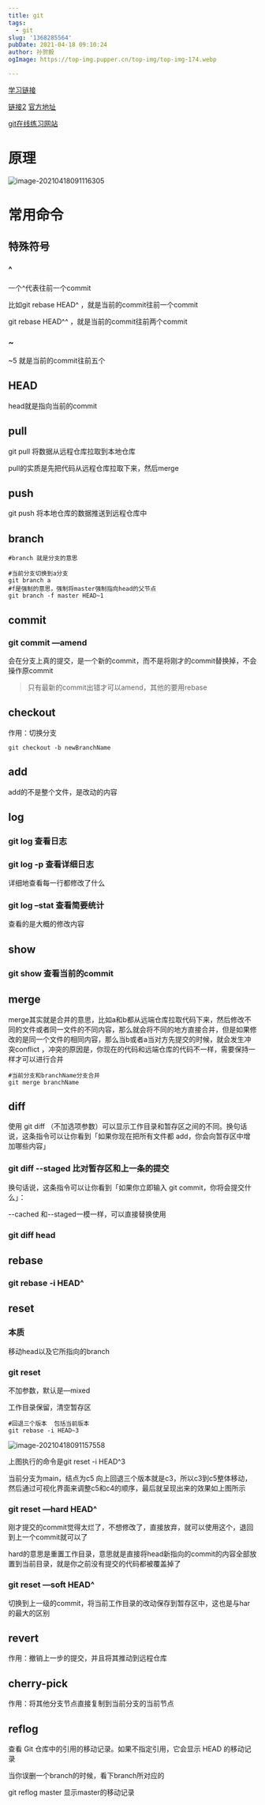 ```yaml
---
title: git
tags:
  - git
slug: '1368285564'
pubDate: 2021-04-18 09:10:24
author: 孙贺毅
ogImage: https://top-img.pupper.cn/top-img/top-img-174.webp

---
```


[学习链接](https://juejin.cn/post/6844904054477291533#heading-11)

[链接2](https://shidongxu0312.github.io/2019/11/28/Git-原理详解及实用指南/#比对工作目录和暂存区) [官方地址](https://git-scm.com/)

[git在线练习网站](https://learngitbranching.js.org/?demo=&locale=zh_CN)

<!-- more -->

# 原理

![image-20210418091116305](https://gitee.com/flow_disaster/blog-map-bed/raw/master/img/image-20210418091116305.png)

# 常用命令

## 特殊符号

### ^

一个^代表往前一个commit

比如git rebase HEAD^  ，就是当前的commit往前一个commit

git rebase HEAD^^  ，就是当前的commit往前两个commit

### ~

~5  就是当前的commit往前五个

## HEAD

head就是指向当前的commit

## pull

git pull  将数据从远程仓库拉取到本地仓库

pull的实质是先把代码从远程仓库拉取下来，然后merge

## push

git push 将本地仓库的数据推送到远程仓库中

## branch

```Git
#branch 就是分支的意思

#当前分支切换到a分支
git branch a 
#f是强制的意思，强制将master强制指向head的父节点
git branch -f master HEAD~1 
```

## commit

### git commit —amend

会在分支上真的提交，是一个新的commit，而不是将刚才的commit替换掉，不会操作原commit

> 只有最新的commit出错才可以amend，其他的要用rebase

## checkout

作用：切换分支

```Git
git checkout -b newBranchName
```

## add

add的不是整个文件，是改动的内容

## log

### git log 查看日志

### git log -p 查看详细日志

详细地查看每一行都修改了什么

### git log –stat 查看简要统计

查看的是大概的修改内容

## show

### git show 查看当前的commit

## merge

merge其实就是合并的意思，比如a和b都从远端仓库拉取代码下来，然后修改不同的文件或者同一文件的不同内容，那么就会将不同的地方直接合并，但是如果修改的是同一个文件的相同内容，那么当b或者a当对方先提交的时候，就会发生冲突conflict ，冲突的原因是，你现在的代码和远端仓库的代码不一样，需要保持一样才可以进行合并

```Git
#当前分支和branchName分支合并
git merge branchName  
```

## diff

使用 git diff （不加选项参数）可以显示工作目录和暂存区之间的不同。换句话说，这条指令可以让你看到「如果你现在把所有文件都 add，你会向暂存区中增加哪些内容」

### git diff --staged 比对暂存区和上一条的提交

换句话说，这条指令可以让你看到「如果你立即输入 git commit，你将会提交什么」：

--cached 和--staged一模一样，可以直接替换使用

### git diff head

## rebase

### git rebase -i HEAD^

## reset

### 本质

移动head以及它所指向的branch

### git reset

不加参数，默认是—mixed

工作目录保留，清空暂存区

```Git
#回退三个版本  包括当前版本
git rebase -i HEAD~3  
```

![image-20210418091157558](https://gitee.com/flow_disaster/blog-map-bed/raw/master/img/image-20210418091157558.png)

上图执行的命令是git reset -i HEAD^3

当前分支为main，结点为c5  向上回退三个版本就是c3，所以c3到c5整体移动，然后通过可视化界面来调整c5和c4的顺序，最后就呈现出来的效果如上图所示

### git reset —hard HEAD^

刚才提交的commit觉得太烂了，不想修改了，直接放弃，就可以使用这个，退回到上一个commit就可以了

hard的意思是重置工作目录，意思就是直接将head新指向的commit的内容全部放置到当前目录，就是你之前没有提交的代码都被覆盖掉了

### git reset —soft HEAD^

切换到上一级的commit，将当前工作目录的改动保存到暂存区中，这也是与har的最大的区别

## revert

作用：撤销上一步的提交，并且将其推动到远程仓库

## cherry-pick

作用：将其他分支节点直接复制到当前分支的当前节点

## reflog

查看 Git 仓库中的引用的移动记录。如果不指定引用，它会显示 HEAD 的移动记录

当你误删一个branch的时候，看下branch所对应的

git reflog master 显示master的移动记录